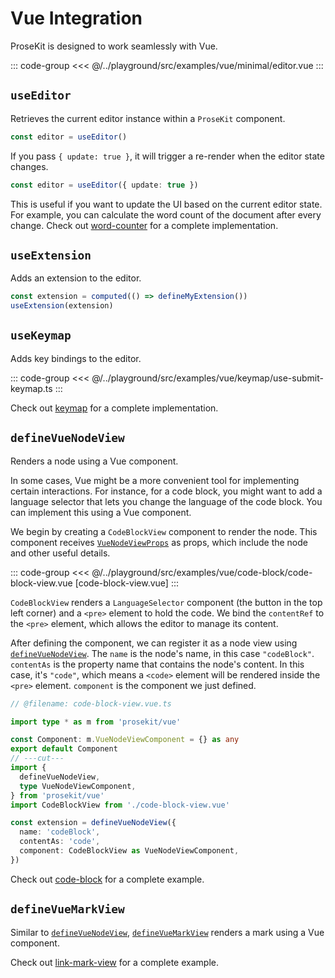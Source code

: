 # Vue Integration

ProseKit is designed to work seamlessly with Vue.

::: code-group
<<< @/../playground/src/examples/vue/minimal/editor.vue
:::

## `useEditor`

Retrieves the current editor instance within a `ProseKit` component.

```ts
const editor = useEditor()
```

If you pass `{ update: true }`, it will trigger a re-render when the editor state changes.

```ts
const editor = useEditor({ update: true })
```

This is useful if you want to update the UI based on the current editor state.
For example, you can calculate the word count of the document after every
change. Check out [word-counter] for a complete implementation.

## `useExtension`

Adds an extension to the editor.

```ts
const extension = computed(() => defineMyExtension())
useExtension(extension)
```

## `useKeymap`

Adds key bindings to the editor.

::: code-group
<<< @/../playground/src/examples/vue/keymap/use-submit-keymap.ts
:::

Check out [keymap] for a complete implementation.

## `defineVueNodeView`

Renders a node using a Vue component.

In some cases, Vue might be a more convenient tool for implementing certain interactions. For instance, for a code block, you might want to add a language selector that lets you change the language of the code block. You can implement this using a Vue component.

We begin by creating a `CodeBlockView` component to render the node. This component receives [`VueNodeViewProps`] as props, which include the node and other useful details.

::: code-group
<<< @/../playground/src/examples/vue/code-block/code-block-view.vue [code-block-view.vue]
:::

`CodeBlockView` renders a `LanguageSelector` component (the button in the top left corner) and a `<pre>` element to hold the code. We bind the `contentRef` to the `<pre>` element, which allows the editor to manage its content.

After defining the component, we can register it as a node view using [`defineVueNodeView`]. The `name` is the node's name, in this case `"codeBlock"`. `contentAs` is the property name that contains the node's content. In this case, it's `"code"`, which means a `<code>` element will be rendered inside the `<pre>` element. `component` is the component we just defined.

```ts twoslash
// @filename: code-block-view.vue.ts

import type * as m from 'prosekit/vue'

const Component: m.VueNodeViewComponent = {} as any
export default Component
// ---cut---
import {
  defineVueNodeView,
  type VueNodeViewComponent,
} from 'prosekit/vue'
import CodeBlockView from './code-block-view.vue'

const extension = defineVueNodeView({
  name: 'codeBlock',
  contentAs: 'code',
  component: CodeBlockView as VueNodeViewComponent,
})
```

Check out [code-block] for a complete example.

## `defineVueMarkView`

Similar to [`defineVueNodeView`], [`defineVueMarkView`] renders a mark using a Vue component.

Check out [link-mark-view] for a complete example.

[keymap]: /examples/keymap
[code-block]: /examples/code-block
[link-mark-view]: /examples/link-mark-view
[word-counter]: /examples/word-counter
[`VueNodeViewProps`]: /references/vue#vue-node-view-props
[`defineVueNodeView`]: /references/vue#define-vue-node-view
[`defineVueMarkView`]: /references/vue#define-vue-mark-view
